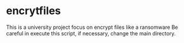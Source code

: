 # encrytfiles
This is a university project focus on encrypt files like a ransomware
Be careful in execute this script, if necessary, change the main directory.

